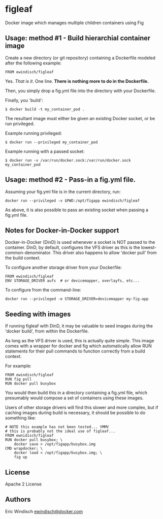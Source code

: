 figleaf
=======

Docker image which manages multiple children containers using Fig

Usage: method #1 - Build hierarchial container image
----------------------------------------------------

Create a new directory (or git repository) containing a Dockerfile
modeled after the following example:

```FROM ewindisch/figleaf```

Yes. *That is it*. One line. **There is nothing more to do in the Dockerfile.**

Then, you simply drop a fig.yml file into the directory with your Dockerfile.

Finally, you 'build':

```$ docker build -t my_container_pod .```

The resultant image must either be given an existing Docker socket, or be run privileged.

Example running privileged:

```$ docker run --privileged my_container_pod```

Example running with a passed socket:

```$ docker run -v /var/run/docker.sock:/var/run/docker.sock my_container_pod```


Usage: method #2 - Pass-in a fig.yml file.
------------------------------------------

Assuming your fig.yml file is in the current directory, run:
```
docker run --privileged -v $PWD:/opt/figapp ewindisch/figleaf
```

As above, it is also possible to pass an existing socket when passing a fig.yml file.


Notes for Docker-in-Docker support
----------------------------------

Docker-in-Docker (DinD) is used whenever a socket is NOT passed to the
container. DinD, by default, configures the VFS driver as this is the
lowest-common-denominator. This driver also happens to allow 'docker
pull' from the build context.

To configure another storage driver from your Dockerfile:

    FROM ewindisch/figleaf
    ENV STORAGE_DRIVER aufs  # or devicemapper, overlayfs, etc...

To configure from the command-line:

    docker run --privileged -e STORAGE_DRIVER=devicemapper my-fig-app


Seeding with images
-------------------

If running figleaf with DinD, it may be valuable to seed images during
the 'docker build', from within the Dockerfile.

As long as the VFS driver is used, this is actually quite simple.
This image comes with a wrapper for docker and fig which
automatically allow RUN statements for their pull commands to function
correctly from a build context.

For example:

```
FROM ewindisch/figleaf
RUN fig pull
RUN docker pull busybox
```

You would then build this in a directory containing a fig.yml file,
which presumably would compose a set of containers using these images.

Users of other storage drivers will find this slower and more complex,
but if caching images during build is necessary, it should be
possible to do something like:

```
# NOTE this example has not been tested... YMMV
# this is probably not the ideal use of figleaf...
FROM ewnidisch/figleaf
RUN docker pull busybox; \
    docker save > /opt/figapp/busybox.img
CMD wrapdocker; \
    docker load < /opt/figapp/busybox.img; \
    fig up
```

License
-------
Apache 2 License

Authors
-------
Eric Windisch <ewindisch@docker.com>
